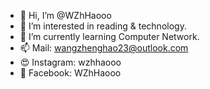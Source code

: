 - 👋 Hi, I’m @WZhHaooo
- 👀 I’m interested in reading & technology. 
- 🌱 I’m currently learning Computer Network. 
- 📫 Mail: wangzhenghao23@outlook.com
- 😍 Instagram: wzhhaooo
- 📖 Facebook: WZhHaooo


<!---
WZhHaooo/WZhHaooo is a ✨ special ✨ repository because its `README.md` (this file) appears on your GitHub profile.
You can click the Preview link to take a look at your changes.
--->
